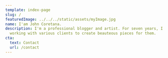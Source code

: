 ```yaml
---
template: index-page
slug: /
featuredImage: ../../../static/assets/myImage.jpg
name: I'am John Coretana.
description: I'm a professional blogger and artist. For seven years, I have been
  working with various clients to create beauteous pieces for them.
cta:
  text: Contact
  url: /contact
---
```


